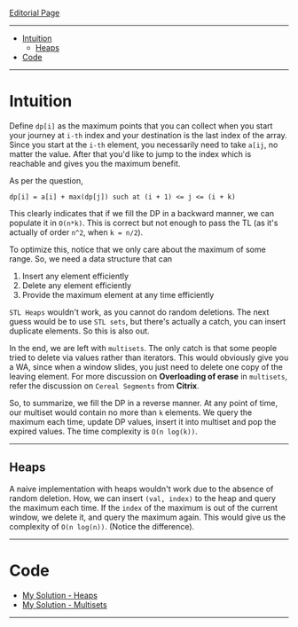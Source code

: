 

[Editorial Page](../nference-labs-set-1.md)

----

<!-- vim-markdown-toc GFM -->

* [Intuition](#intuition)
	* [Heaps](#heaps)
* [Code](#code)

<!-- vim-markdown-toc -->

----

# Intuition
Define `dp[i]` as the maximum points that you can collect when you start your journey at `i-th` index and your destination is the last index of the array. Since you start at the `i-th` element, you necessarily need to take `a[ij`, no matter the value. After that you'd like to jump to the index which is reachable and gives you the maximum benefit.

As per the question,

```
dp[i] = a[i] + max(dp[j]) such at (i + 1) <= j <= (i + k)
```

This clearly indicates that if we fill the DP in a backward manner, we can populate it in `O(n*k)`. This is correct but not enough to pass the TL (as it's actually of order `n^2`, when `k = n/2`).

To optimize this, notice that we only care about the maximum of some range. So, we need a data structure that can 

1. Insert any element efficiently
2. Delete any element efficiently
3. Provide the maximum element at any time efficiently

`STL Heaps` wouldn't work, as you cannot do random deletions. The next guess would be to use `STL sets`, but there's actually a catch, you can insert duplicate elements. So this is also out.

In the end, we are left with `multisets`. The only catch is that some people tried to delete via values rather than iterators. This would obviously give you a WA, since when a window slides, you just need to delete one copy of the leaving element. For more discussion on **Overloading of erase** in `multisets`, refer the discussion on `Cereal Segments` from **Citrix**.

So, to summarize, we fill the DP in a reverse manner. At any point of time, our multiset would contain no more than `k` elements. We query the maximum each time, update DP values, insert it into multiset and pop the expired values. The time complexity is `O(n log(k))`.

----

## Heaps
A naive implementation with heaps wouldn't work due to the absence of random deletion. How, we can insert `(val, index)` to the heap and query the maximum each time. If the `index`  of the maximum is out of the current window, we delete it, and query the maximum again. This would give us the complexity of `O(n log(n))`. (Notice the difference).

----

# Code
* [My Solution - Heaps](solution.cpp)
* [My Solution - Multisets](solution-mset.cpp) 

----

